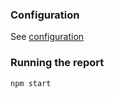 
### Configuration

See [configuration](./docs/configuration.md)

### Running the report

````
npm start
````
